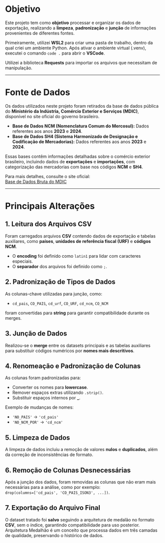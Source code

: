 # Objetivo  

Este projeto tem como **objetivo** processar e organizar os dados de exportação, realizando a **limpeza**, **padronização** e **junção** de informações provenientes de diferentes fontes.  

Primeiramente, utilizei **WSL2** para criar uma pasta de trabalho, dentro da qual criei um ambiente Python. Após ativar o ambiente virtual (.venv), executei o comando `code .` para abrir o **VSCode**.  

Utilizei a biblioteca **Requests** para importar os arquivos que necessitam de manipulação.  

---  

# Fonte de Dados  

Os dados utilizados neste projeto foram retirados da base de dados pública do **Ministério da Indústria, Comércio Exterior e Serviços (MDIC)**, disponível no site oficial do governo brasileiro.  

- **Base de Dados NCM (Nomenclatura Comum do Mercosul):** Dados referentes aos anos **2023** e **2024**.  
- **Base de Dados SH4 (Sistema Harmonizado de Designação e Codificação de Mercadorias):** Dados referentes aos anos **2023** e **2024**.  

Essas bases contêm informações detalhadas sobre o comércio exterior brasileiro, incluindo dados de **exportações** e **importações**, com categorização das mercadorias com base nos códigos **NCM** e **SH4**.  

Para mais detalhes, consulte o site oficial:  
[Base de Dados Bruta do MDIC](https://www.gov.br/mdic/pt-br/assuntos/comercio-exterior/estatisticas/base-de-dados-bruta)  

---

# Principais Alterações  

## 1. Leitura dos Arquivos CSV  
Foram carregados arquivos **CSV** contendo dados de exportação e tabelas auxiliares, como **países**, **unidades de referência fiscal (URF)** e **códigos NCM**.  
- O **encoding** foi definido como `latin1` para lidar com caracteres especiais.  
- O **separador** dos arquivos foi definido como `;`.  

## 2. Padronização de Tipos de Dados  
As colunas-chave utilizadas para junção, como:  
- `cd_pais`, `CO_PAIS`, `cd_urf`, `CO_URF`, `cd_ncm`, `CO_NCM`  

foram convertidas para **string** para garantir compatibilidade durante os merges.  

## 3. Junção de Dados  
Realizou-se o **merge** entre os datasets principais e as tabelas auxiliares para substituir códigos numéricos por **nomes mais descritivos**.  

## 4. Renomeação e Padronização de Colunas  
As colunas foram padronizadas para:  
- Converter os nomes para **lowercase**.  
- Remover espaços extras utilizando `.strip()`.  
- Substituir espaços internos por **_**.  

Exemplo de mudanças de nomes:  
- `'NO_PAIS'` → `'cd_pais'`  
- `'NO_NCM_POR'` → `'cd_ncm'`  

## 5. Limpeza de Dados  
A limpeza de dados incluiu a remoção de valores **nulos** e **duplicados**, além da correção de inconsistências de formato.  

## 6. Remoção de Colunas Desnecessárias  
Após a junção dos dados, foram removidas as colunas que não eram mais necessárias para a análise, como por exemplo:  
`drop(columns=['cd_pais', 'CO_PAIS_ISON3', ...])`.  

## 7. Exportação do Arquivo Final  
O dataset tratado foi **salvo** seguindo a arquitetura de medalão no formato **CSV**, sem o índice, garantindo compatibilidade para uso posterior.  Arquitetura Medalhão é um conceito que processa dados em três camadas de qualidade, preservando o histórico de dados.   
